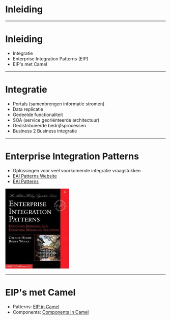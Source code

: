 # Inleiding 

---

# Inleiding

* Integratie
* Enterprise Integration Patterns (EIP)
* EIP's met Camel

---

# Integratie

* Portals (samenbrengen informatie stromen)
* Data replicatie
* Gedeelde functionaliteit
* SOA (service georiënteerde architectuur)
* Gedistribueerde bedrijfsprocessen
* Business 2 Business integratie

---

# Enterprise Integration Patterns

* Oplossingen voor veel voorkomende integratie vraagstukken
* [EAI Patterns Website](http://www.eaipatterns.com/) 
* [EAI Patterns](http://www.enterpriseintegrationpatterns.com/toc.html)

![Hohpe&Woolf](resources/eipbook.jpeg)


---

# EIP's met Camel

* Patterns: [EIP in Camel](http://camel.apache.org/enterprise-integration-patterns.html)
* Components: [Components in Camel](http://camel.apache.org/components.html)